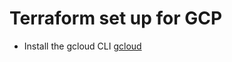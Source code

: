 # Terraform set up for GCP 
- Install the gcloud CLI [gcloud](https://cloud.google.com/sdk/docs/install)
